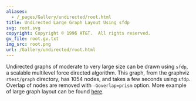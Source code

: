 ```yaml
---
aliases:
  - /_pages/Gallery/undirected/root.html
title: Undirected Large Graph Layout Using sfdp 
svg: root.svg
copyright: Copyright © 1996 AT&T.  All rights reserved.
gv_file: root.gv.txt
img_src: root.png
url: /Gallery/undirected/root.html
---
```

Undirected graphs of moderate to very large size can be drawn using `sfdp`, a scalable multilevel 
force directed algorithm. This graph, from the graphviz `rtest/graph` directory, has 1054 nodes, 
and takes a few seconds using `sfdp`. Overlap of nodes are removed with `-Goverlap=prism` option.
More example of large graph layout can be found 
<a href="http://www.yifanhu.net/GALLERY/GRAPHS/"> here</a>.
